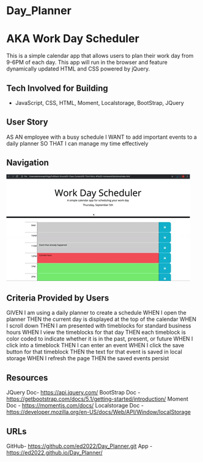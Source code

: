 # Day_Planner
# AKA Work Day Scheduler

This is a simple calendar app that allows users to plan their work day from 9-6PM of each day. This app will run in the browser and feature dynamically updated HTML and CSS powered by jQuery.

## Tech Involved for Building 

- JavaScript, CSS, HTML, Moment, Localstorage, BootStrap, JQuery

## User Story 

AS AN employee with a busy schedule
I WANT to add important events to a daily planner
SO THAT I can manage my time effectively

## Navigation 

![How the app works.](WorkingAPP.gif)

## Criteria Provided by Users 

GIVEN I am using a daily planner to create a schedule
WHEN I open the planner
THEN the current day is displayed at the top of the calendar 
WHEN I scroll down
THEN I am presented with timeblocks for standard business hours
WHEN I view the timeblocks for that day
THEN each timeblock is color coded to indicate whether it is in the past, present, or future
WHEN I click into a timeblock
THEN I can enter an event
WHEN I click the save button for that timeblock
THEN the text for that event is saved in local storage
WHEN I refresh the page
THEN the saved events persist

## Resources 
JQuery Doc-  https://api.jquery.com/
BootStrap Doc - https://getbootstrap.com/docs/5.1/getting-started/introduction/
Moment Doc - https://momentjs.com/docs/
Localstorage Doc - https://developer.mozilla.org/en-US/docs/Web/API/Window/localStorage

## URLs 
GitHub- https://github.com/ed2022/Day_Planner.git
App - https://ed2022.github.io/Day_Planner/